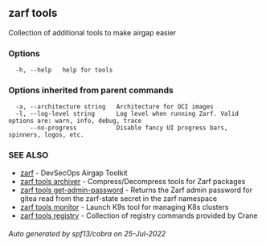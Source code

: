 ## zarf tools

Collection of additional tools to make airgap easier

### Options

```
  -h, --help   help for tools
```

### Options inherited from parent commands

```
  -a, --architecture string   Architecture for OCI images
  -l, --log-level string      Log level when running Zarf. Valid options are: warn, info, debug, trace
      --no-progress           Disable fancy UI progress bars, spinners, logos, etc.
```

### SEE ALSO

* [zarf](zarf.md)	 - DevSecOps Airgap Toolkit
* [zarf tools archiver](zarf_tools_archiver.md)	 - Compress/Decompress tools for Zarf packages
* [zarf tools get-admin-password](zarf_tools_get-admin-password.md)	 - Returns the Zarf admin password for gitea read from the zarf-state secret in the zarf namespace
* [zarf tools monitor](zarf_tools_monitor.md)	 - Launch K9s tool for managing K8s clusters
* [zarf tools registry](zarf_tools_registry.md)	 - Collection of registry commands provided by Crane

###### Auto generated by spf13/cobra on 25-Jul-2022
